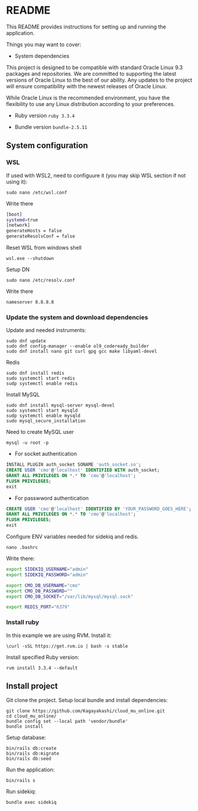 # README

This README provides instructions for setting up and running the application.

Things you may want to cover:
* System dependencies

This project is designed to be compatible with standard Oracle Linux 9.3 packages and repositories. We are committed to supporting the latest versions of Oracle Linux to the best of our ability. Any updates to the project will ensure compatibility with the newest releases of Oracle Linux.

While Oracle Linux is the recommended environment, you have the flexibility to use any Linux distribution according to your preferences.

* Ruby version `ruby 3.3.4`

* Bundle version `bundle-2.5.11`

## System configuration

### WSL
If used with WSL2, need to configuure it (you may skip WSL section if not using it):
```shell
sudo nano /etc/wsl.conf
```

Write there
```bash
[boot]
systemd=true
[network]
generateHosts = false
generateResolvConf = false
```

Reset WSL from windows shell
```shell
wsl.exe --shutdown
```

Setup DN
```shell
sudo nano /etc/resolv.conf
```

Write there
```bash
nameserver 8.8.8.8
```

### Update the system and download dependencies 
Update and needed instruments:
```shell
sudo dnf update
sudo dnf config-manager --enable ol9_codeready_builder
sudo dnf install nano git curl gpg gcc make libyaml-devel
```

Redis
```shell
sudo dnf install redis
sudo systemctl start redis
sudp systemctl enable redis
```

Install MySQL
```shell
sudo dnf install mysql-server mysql-devel
sudo systemctl start mysqld
sudp systemctl enable mysqld
sudo mysql_secure_installation
```

Need to create MySQL user
```shell
mysql -u root -p
```

* For socket authentication
```sql
INSTALL PLUGIN auth_socket SONAME 'auth_socket.so';
CREATE USER 'cmo'@'localhost' IDENTIFIED WITH auth_socket;
GRANT ALL PRIVILEGES ON *.* TO 'cmo'@'localhost';
FLUSH PRIVILEGES;
exit
```

* For passwword authentication
```sql
CREATE USER 'cmo'@'localhost' IDENTIFIED BY 'YOUR_PASSWORD_GOES_HERE';
GRANT ALL PRIVILEGES ON *.* TO 'cmo'@'localhost';
FLUSH PRIVILEGES;
exit
```

Configure ENV variables needed for sidekiq and redis.
```shell
nano .bashrc
```
Write there:
```bash
export SIDEKIQ_USERNAME="admin"
export SIDEKIQ_PASSWORD="admin"

export CMO_DB_USERNAME="cmo"
export CMO_DB_PASSWORD=""
export CMO_DB_SOCKET="/var/lib/mysql/mysql.sock"

export REDIS_PORT="6379"
```
### Install ruby
In this example we are using RVM. Install it:
```shell
\curl -sSL https://get.rvm.io | bash -s stable
```

Install specified Ruby version:
```shell
rvm install 3.3.4 --default
```

## Install project
Git clone the project. Setup local bundle and install dependencies:
```shell
git clone https://github.com/Kagayakashi/cloud_mu_online.git
cd cloud_mu_online/
bundle config set --local path 'vendor/bundle'
bundle install
```

Setup database:
```shell
bin/rails db:create
bin/rails db:migrate
bin/rails db:seed
```

Run the application:
```shell
bin/rails s
```

Run sidekiq:
```shell
bundle exec sidekiq
```

